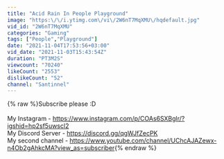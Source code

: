 ```yaml
---
title: "Acid Rain In People Playground"
image: "https:\/\/i.ytimg.com\/vi\/2W6nT7MqXMU\/hqdefault.jpg"
vid_id: "2W6nT7MqXMU"
categories: "Gaming"
tags: ["People","Playground"]
date: "2021-11-04T17:53:56+03:00"
vid_date: "2021-11-03T15:43:54Z"
duration: "PT3M2S"
viewcount: "70240"
likeCount: "2553"
dislikeCount: "52"
channel: "Santinnel"
---
```

{% raw %}Subscribe please :D<br /><br />My Instagram - <a rel="nofollow" target="blank" href="https://www.instagram.com/p/COAs6SXBglr/?igshid=hp2sf5uwscl2">https://www.instagram.com/p/COAs6SXBglr/?igshid=hp2sf5uwscl2</a><br />My Discord Server - <a rel="nofollow" target="blank" href="https://discord.gg/qgWJfZecPK">https://discord.gg/qgWJfZecPK</a><br />My second channel -  <a rel="nofollow" target="blank" href="https://www.youtube.com/channel/UChcAJAZewx-n4Ob2gAhkcMA?view_as=subscriber">https://www.youtube.com/channel/UChcAJAZewx-n4Ob2gAhkcMA?view_as=subscriber</a>{% endraw %}
